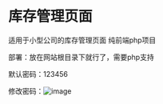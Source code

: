 # 库存管理页面
适用于小型公司的库存管理页面
纯前端php项目

部署：放在网站根目录下就行了，需要php支持

默认密码：123456













修改密码：![image](https://github.com/user-attachments/assets/8783cf0d-3c5a-4f31-a9d3-b2e99b4cdd43)

